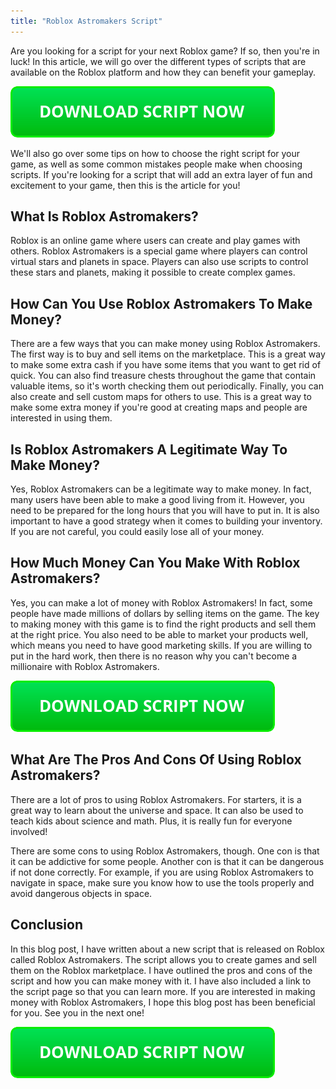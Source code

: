 ```yaml
---
title: "Roblox Astromakers Script"
---
```


Are you looking for a script for your next Roblox game? If so, then you're in luck! In this article, we will go over the different types of scripts that are available on the Roblox platform and how they can benefit your gameplay.

[![script button](https://github.com/robloxpaste/robloxpaste.github.io/blob/main/script_button.png?raw=true)](https://rbxpaste.com/latest-script)


We'll also go over some tips on how to choose the right script for your game, as well as some common mistakes people make when choosing scripts. If you're looking for a script that will add an extra layer of fun and excitement to your game, then this is the article for you!

## What Is Roblox Astromakers?

Roblox is an online game where users can create and play games with others. Roblox Astromakers is a special game where players can control virtual stars and planets in space. Players can also use scripts to control these stars and planets, making it possible to create complex games.

## How Can You Use Roblox Astromakers To Make Money?

There are a few ways that you can make money using Roblox Astromakers. The first way is to buy and sell items on the marketplace. This is a great way to make some extra cash if you have some items that you want to get rid of quick. You can also find treasure chests throughout the game that contain valuable items, so it's worth checking them out periodically. Finally, you can also create and sell custom maps for others to use. This is a great way to make some extra money if you're good at creating maps and people are interested in using them.

## Is Roblox Astromakers A Legitimate Way To Make Money?
Yes, Roblox Astromakers can be a legitimate way to make money. In fact, many users have been able to make a good living from it. However, you need to be prepared for the long hours that you will have to put in. It is also important to have a good strategy when it comes to building your inventory. If you are not careful, you could easily lose all of your money.

## How Much Money Can You Make With Roblox Astromakers?

Yes, you can make a lot of money with Roblox Astromakers! In fact, some people have made millions of dollars by selling items on the game. The key to making money with this game is to find the right products and sell them at the right price. You also need to be able to market your products well, which means you need to have good marketing skills. If you are willing to put in the hard work, then there is no reason why you can't become a millionaire with Roblox Astromakers.

[![script button](https://github.com/robloxpaste/robloxpaste.github.io/blob/main/script_button.png?raw=true)](https://rbxpaste.com/latest-script)

## What Are The Pros And Cons Of Using Roblox Astromakers?

There are a lot of pros to using Roblox Astromakers. For starters, it is a great way to learn about the universe and space. It can also be used to teach kids about science and math. Plus, it is really fun for everyone involved!

There are some cons to using Roblox Astromakers, though. One con is that it can be addictive for some people. Another con is that it can be dangerous if not done correctly. For example, if you are using Roblox Astromakers to navigate in space, make sure you know how to use the tools properly and avoid dangerous objects in space.

## Conclusion
In this blog post, I have written about a new script that is released on Roblox called Roblox Astromakers. The script allows you to create games and sell them on the Roblox marketplace. I have outlined the pros and cons of the script and how you can make money with it. I have also included a link to the script page so that you can learn more. If you are interested in making money with Roblox Astromakers, I hope this blog post has been beneficial for you. See you in the next one!

[![script button](https://github.com/robloxpaste/robloxpaste.github.io/blob/main/script_button.png?raw=true)](https://rbxpaste.com/latest-script)